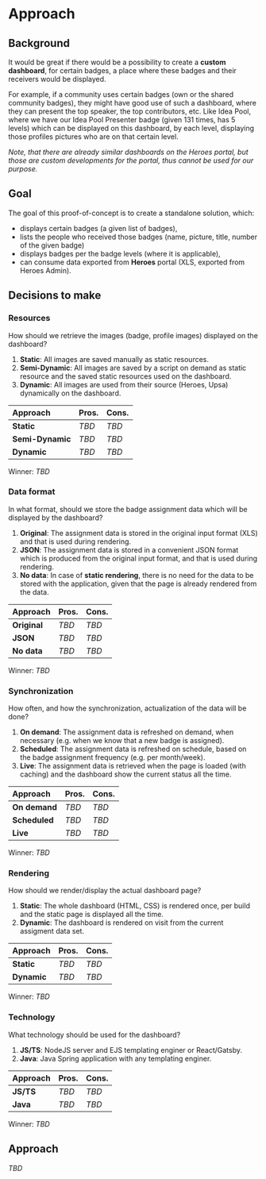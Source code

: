 # Approach

## Background

It would be great if there would be a possibility to create a **custom dashboard**, for certain badges, a place where these badges and their receivers would be displayed.

For example, if a community uses certain badges (own or the shared community badges), they might have good use of such a dashboard, where they can present the top speaker, the top contributors, etc. Like Idea Pool, where we have our Idea Pool Presenter badge (given 131 times, has 5 levels) which can be displayed on this dashboard, by each level, displaying those profiles pictures who are on that certain level.

_Note, that there are already similar dashboards on the Heroes portal, but those are custom developments for the portal, thus cannot be used for our purpose._

## Goal

The goal of this proof-of-concept is to create a standalone solution, which:
 - displays certain badges (a given list of badges),
 - lists the people who received those badges (name, picture, title, number of the given badge)
 - displays badges per the badge levels (where it is applicable),
 - can consume data exported from **Heroes** portal (XLS, exported from Heroes Admin).

## Decisions to make

### Resources

How should we retrieve the images (badge, profile images) displayed on the dashboard?

1. **Static**: All images are saved manually as static resources.
1. **Semi-Dynamic**: All images are saved by a script on demand as static resource and the saved static resources used on the dashboard.
1. **Dynamic**: All images are used from their source (Heroes, Upsa) dynamically on the dashboard.

| Approach         | Pros. | Cons. |
|:-----------------|:------|:------|
| **Static**       | _TBD_ | _TBD_ |
| **Semi-Dynamic** | _TBD_ | _TBD_ |
| **Dynamic**      | _TBD_ | _TBD_ |

Winner: _TBD_

### Data format

In what format, should we store the badge assignment data which will be displayed by the dashboard?

1. **Original**: The assignment data is stored in the original input format (XLS) and that is used during rendering.
1. **JSON**: The assignment data is stored in a convenient JSON format which is produced from the original input format, and that is used during rendering.
1. **No data**: In case of **static rendering**, there is no need for the data to be stored with the application, given that the page is already rendered from the data.

| Approach     | Pros. | Cons. |
|:-------------|:------|:------|
| **Original** | _TBD_ | _TBD_ |
| **JSON**     | _TBD_ | _TBD_ |
| **No data**  | _TBD_ | _TBD_ |

Winner: _TBD_

### Synchronization

How often, and how the synchronization, actualization of the data will be done?

1. **On demand**: The assignment data is refreshed on demand, when necessary (e.g. when we know that a new badge is assigned).
1. **Scheduled**: The assignment data is refreshed on schedule, based on the badge assignment frequency (e.g. per month/week).
1. **Live**: The assignment data is retrieved when the page is loaded (with caching) and the dashboard show the current status all the time.

| Approach      | Pros. | Cons. |
|:--------------|:------|:------|
| **On demand** | _TBD_ | _TBD_ |
| **Scheduled** | _TBD_ | _TBD_ |
| **Live**      | _TBD_ | _TBD_ |

Winner: _TBD_

### Rendering

How should we render/display the actual dashboard page?

1. **Static**: The whole dashboard (HTML, CSS) is rendered once, per build and the static page is displayed all the time.
1. **Dynamic**: The dashboard is rendered on visit from the current assigment data set.

| Approach    | Pros. | Cons. |
|:------------|:------|:------|
| **Static**  | _TBD_ | _TBD_ |
| **Dynamic** | _TBD_ | _TBD_ |

Winner: _TBD_

### Technology

What technology should be used for the dashboard?

1. **JS/TS**: NodeJS server and EJS templating enginer or React/Gatsby.
1. **Java**: Java Spring application with any templating enginer.

| Approach  | Pros. | Cons. |
|:----------|:------|:------|
| **JS/TS** | _TBD_ | _TBD_ |
| **Java**  | _TBD_ | _TBD_ |

Winner: _TBD_

## Approach

_TBD_
